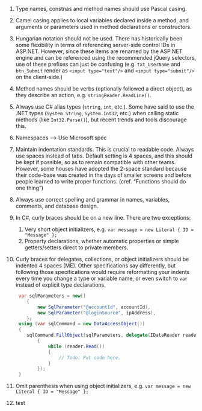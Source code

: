 1. Type names, constnas and method names should use Pascal casing.
2. Camel casing applies to local variables declared inside a method, and arguments or parameters used in method declarations or constructors.
3. Hungarian notation should not be used. There has historically been some flexibility in terms of referencing server-side control IDs in ASP.NET. However, since these items are renamed by the ASP.NET engine and can be referenced using the recommended jQuery selectors, use of these prefixes can just be confusing (e.g. `txt_UserName` and `btn_Submit` render as  `<input type="text"/>` and `<input type="submit"/>` on the client-side.)
4. Method names should be verbs (optionally followed a direct object), as they describe an action, e.g. `stringReader.ReadLine()`.
5. Always use C# alias types (`string`, `int`, etc.). Some have said to use the .NET types (`System.String`, `System.Int32`, etc.) when calling static methods (like `Int32.Parse()`), but recent trends and tools discourage this.
6. Namespaces —> Use Microsoft spec
7. Maintain indentation standards. This is crucial to readable code. Always use spaces instead of tabs. Default setting is 4 spaces, and this should be kept if possible, so as to remain compatible with other teams. However, some houses have adopted the 2-space standard because their code-base was created in the days of smaller screens and before people learned to write proper functions. (cref. “Functions should do one thing”)
8. Always use correct spelling and grammar in names, variables, comments, and database design.
9. In C#, curly braces should be on a new line. There are two exceptions:
	1.  Very short object initializers, e.g. `var message = new Literal { ID = "Message" };`
	2. Property declarations, whether automatic properties or simple getters/setters direct to private members.
10. Curly braces for delegates, collections, or object initializers should be indented 4 spaces (ME). Other specifications say differently, but following those specifications would require reformatting your indents every time you change a type or variable name, or even switch to `var` instead of explicit type declarations.

    ```c#
     var sqlParameters = new[]
        {
            new SqlParameter("@accountId", accountId),
            new SqlParameter("@loginSource", ipAddress),
        };
     using (var sqlCommand = new DataAccessObject())
     {
        sqlCommand.FillObject(sqlParameters, delegate(IDataReader reader)
            {
                while (reader.Read())
                {
                    // Todo: Put code here.
                }
            });
     }
    ```

11. Omit parenthesis when using object initializers, e.g. `var message = new Literal { ID = "Message" };`
12. test